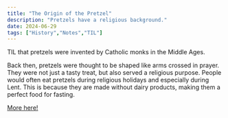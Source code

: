 ```yaml
---
title: "The Origin of the Pretzel"
description: "Pretzels have a religious background."
date: 2024-06-29
tags: ["History","Notes","TIL"]
---
```


TIL that pretzels were invented by Catholic monks in the Middle Ages.

Back then, pretzels were thought to be shaped like arms crossed in prayer. They were not just a tasty treat, but also served a religious purpose. People would often eat pretzels during religious holidays and especially during Lent. This is because they are made without dairy products, making them a perfect food for fasting.

[More here!](https://historyfacts.com/world-history/fact/pretzels-were-invented-by-catholic-monks/)